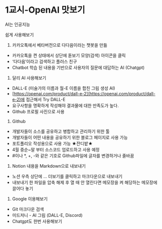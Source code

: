 # 1교시-OpenAI 맛보기

AI는 인공지능

쉽게 사용해보기

1. 카카오톡에서 베타버전으로 다다음이라는 챗봇을 만듦
- 카카오톡을 켠 상태에서 상단에 돋보기 모양(검색) 아이콘을 클릭
- ‘다다음’이라고 검색하고 플러스 친구
- Chatbot 학습 된 내용을 기반으로 사용자의 질문에 대답하는 AI (Chatgpt)

1. 달리 AI 사용해보기
- DALL-E (미술가의 이름과 월-E 이름을 합친 그림 생성 AI)
- [https://openai.com/product/dall-e-2](https://openai.com/product/dall-e-2)에 접근해서 Try DALL-E
- 요구사항을 명확하게 작성해야 결과물에 대한 만족도가 높다.
- Github 프로필 사진으로 사용

1. Github
- 개발자들이 소스를 공유하고 병합하고 관리하기 위한 툴
- 개발자들이 어떤 내용을 공유하기 위한 블로그 페이지로 사용 가능
- 포트폴리오 작성용으로 사용 가능 ★잔디밭★
- 4월 중순~말 부터 소스코드 업로드하고 사용 예정
- #이나 *, +, -와 같은 기호로 Github파일에 글자를 변경하거나 줄바꿈

1. Notion 내용을 Markdown으로 내보내기
- 노션 우측 상단에 … 더보기를 클릭하고 마크다운으로 내보내기
- 내보내기 한 파일을 압축 해제 후 열 때 안 열린다면 메모장을 켜 해당하는 메모장에 끌어다 놓기

1. Google 이용해보기
- Git 마크다운 검색
- 미드저니 - AI 그림 (DALL-E, Discord)
- Chatgpt도 한번 사용해보기